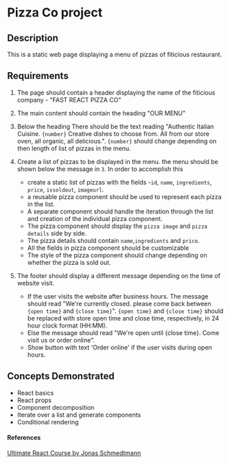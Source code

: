 # Pizza Co project

## Description

This is a static web page displaying a menu of pizzas of fiticious restaurant.

## Requirements

1. The page should contain a header displaying the name of the fiticious company -
   "FAST REACT PIZZA CO"

2. The main content should contain the heading "OUR MENU"

3. Below the heading There should be the text reading "Authentic Italian Cuisine. `{number}` Creative dishes to choose from. All from our store oven, all organic, all delicious.". `{number}` should change depending on then length of list of pizzas in the menu.

4. Create a list of pizzas to be displayed in the menu. the menu should be shown below the message in `3`. In order to accomplish this

   - create a static list of pizzas with the fields -`id`, `name`, `ingredients`, `price`, `issoldout`, `imageurl`.
   - a reusable pizza component should be used to represent each pizza in the list.
   - A separate component should handle the iteration through the list and creation of the individual pizza component.
   - The pizza component should display the `pizza image` and `pizza details` side by side.
   - The pizza details should contain `name`,`ingredients` and `price`.
   - All the fields in pizza component should be customizable
   - The style of the pizza component should change depending on whether the pizza is sold out.

5. The footer should display a different message depending on the time of website visit.
   - If the user visits the website after business hours. The message should read "We're currently closed. please come back between `{open time}` and `{close time}`". `{open time}` and `{close time}` should be replaced with store open time and close time, respectively, in 24 hour clock format (HH:MM).
   - Else the message should read "We're open until {close time}. Come visit us or order online".
   - Show button with text 'Order online' if the user visits during open hours.

## Concepts Demonstrated

- React basics
- React props
- Component decomposition
- Iterate over a list and generate components
- Conditional rendering

#### References

[Ultimate React Course by Jonas Schmedtmann](https://github.com/jonasschmedtmann/ultimate-react-course)
